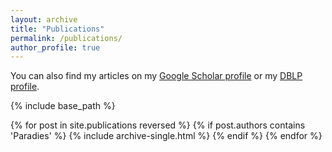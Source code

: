 ```yaml
---
layout: archive
title: "Publications"
permalink: /publications/
author_profile: true
---
```


You can also find my articles on my [Google Scholar profile](https://scholar.google.de/citations?user=psFgGl8AAAAJ&hl=de) or my [DBLP profile](https://dblp.uni-trier.de/pers/hd/p/Paradies:Marcus).

{% include base_path %}

{% for post in site.publications reversed %}
  {% if post.authors contains 'Paradies' %}
    {% include archive-single.html %}
  {% endif %}
{% endfor %}
